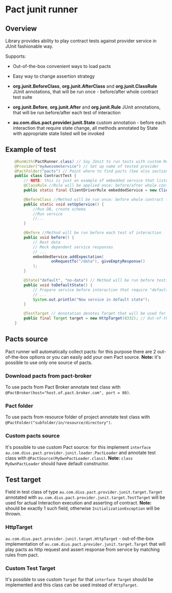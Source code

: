 # Pact junit runner

## Overview
Library provides ability to play contract tests against provider service in JUnit fashionable way.

Supports:

- Out-of-the-box convenient ways to load pacts

- Easy way to change assertion strategy

- **org.junit.BeforeClass**, **org.junit.AfterClass** and **org.junit.ClassRule** JUnit annotations, that will be run once - before/after whole contract test suite

- **org.junit.Before**, **org.junit.After** and **org.junit.Rule** JUnit annotations, that will be run before/after each test of interaction

- **au.com.dius.pact.provider.junit.State** custom annotation - before each interaction that require state change, all methods annotated by State with appropriate state listed will be invoked

## Example of test

```java
    @RunWith(PactRunner.class) // Say JUnit to run tests with custom Runner
    @Provider("myAwesomeService") // Set up name of tested provider
    @PactFolder("pacts") // Point where to find pacts (See also section Pacts source in documentation)
    public class ContractTest {
        // NOTE: this is just an example of embedded service that listens to requests, you should start here real service
        @ClassRule //Rule will be applied once: before/after whole contract test suite
        public static final ClientDriverRule embeddedService = new ClientDriverRule(8332);

        @BeforeClass //Method will be run once: before whole contract test suite
        public static void setUpService() {
            //Run DB, create schema
            //Run service
            //...
        }

        @Before //Method will be run before each test of interaction
        public void before() {
            // Rest data
            // Mock dependent service responses
            // ...
            embeddedService.addExpectation(
                    onRequestTo("/data"), giveEmptyResponse()
            );
        }

        @State("default", "no-data") // Method will be run before testing interactions that require "default" or "no-data" state
        public void toDefaultState() {
            // Prepare service before interaction that require "default" state
            // ...
            System.out.println("Now service in default state");
        }

        @TestTarget // Annotation denotes Target that will be used for tests
        public final Target target = new HttpTarget(8332); // Out-of-the-box implementation of Target (for more information take a look at Test Target section)
    }
```

## Pacts source

Pact runner will automatically collect pacts: for this purpose there are 2 out-of-the-box options or you can easily add your own Pact source. **Note:** it's possible to use only one source of pacts.

### Download pacts from pact-broker

To use pacts from Pact Broker annotate test class with `@PactBroker(host="host.of.pact.broker.com", port = 80)`.

### Pact folder

To use pacts from resource folder of project annotate test class with `@PactFolder("subfolder/in/resource/directory")`.

### Custom pacts source

It's possible to use custom Pact source: for this implement `interface au.com.dius.pact.provider.junit.loader.PactLoader` and annotate test class with `@PactSource(MyOwnPactLoader.class)`. **Note:** `class MyOwnPactLoader` should have default constructor.

## Test target

Field in test class of type `au.com.dius.pact.provider.junit.target.Target` annotated with `au.com.dius.pact.provider.junit.target.TestTarget` will be used for actual Interaction execution and asserting of contract. **Note:** should be exactly 1 such field, otherwise `InitializationException` will be thrown.

### HttpTarget

`au.com.dius.pact.provider.junit.target.HttpTarget` - out-of-the-box implementation of `au.com.dius.pact.provider.junit.target.Target` that will play pacts as http request and assert response from service by matching rules from pact.

### Custom Test Target

It's possible to use custom `Target` for that `interface Target` should be implemented and this class can be used instead of `HttpTarget`.